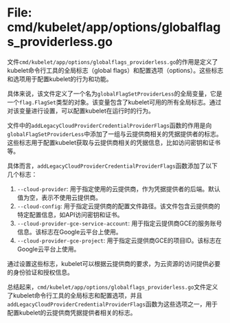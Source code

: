 # File: cmd/kubelet/app/options/globalflags_providerless.go

文件`cmd/kubelet/app/options/globalflags_providerless.go`的作用是定义了kubelet命令行工具的全局标志（global flags）和配置选项（options）。这些标志和选项用于配置kubelet的行为和功能。

具体来说，该文件定义了一个名为`globalFlagSetProviderLess`的全局变量，它是一个`flag.FlagSet`类型的对象。该变量包含了kubelet可用的所有全局标志。通过对该变量进行设置，可以配置kubelet在运行时的行为。

文件中的`addLegacyCloudProviderCredentialProviderFlags`函数的作用是向`globalFlagSetProviderLess`中添加了一组与云提供商相关的凭据提供者的标志。这些标志用于配置kubelet获取与云提供商相关的凭据信息，比如访问密钥和证书等。

具体而言，`addLegacyCloudProviderCredentialProviderFlags`函数添加了以下几个标志：

1. `--cloud-provider`: 用于指定使用的云提供商，作为凭据提供者的后端。默认值为空，表示不使用云提供商。
2. `--cloud-config`: 用于指定云提供商的配置文件路径。该文件包含云提供商的特定配置信息，如API访问密钥和证书。
3. `--cloud-provider-gce-service-account`: 用于指定云提供商GCE的服务账号信息。该标志在Google云平台上使用。
4. `--cloud-provider-gce-project`: 用于指定云提供商GCE的项目ID。该标志在Google云平台上使用。

通过设置这些标志，kubelet可以根据云提供商的要求，为云资源的访问提供必要的身份验证和授权信息。

总结起来，`cmd/kubelet/app/options/globalflags_providerless.go`文件定义了kubelet命令行工具的全局标志和配置选项，并且`addLegacyCloudProviderCredentialProviderFlags`函数为这些选项之一，用于配置kubelet的云提供商凭据提供者相关的标志。

